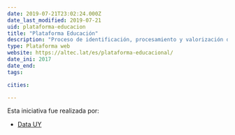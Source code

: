 ```yaml
---
date: 2019-07-21T23:02:24.000Z
date_last_modified: 2019-07-21
uid: plataforma-educacion
title: "Plataforma Educación"
description: "Proceso de identificación, procesamiento y valorización de datos existentes en el Consejo de Educación Secundaria y otros organismos de la educación en Uruguay, proceso de consulta y co-creación con actores de gobierno, sociedad civil, padres y alumnos para el co-diseño de una plataforma para la visualización y reuso de esos datos."
type: Plataforma web
website: https://altec.lat/es/plataforma-educacional/
date_ini: 2017
date_end: 
tags:

cities: 

---
```


Esta iniciativa fue realizada por:

- [Data UY](/organizaciones/data-uy)
